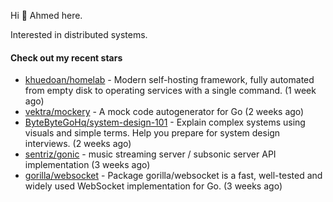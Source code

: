 Hi 👋 Ahmed here.

Interested in distributed systems.

#### Check out my recent stars

- [khuedoan/homelab](https://github.com/khuedoan/homelab) - Modern self-hosting framework, fully automated from empty disk to operating services with a single command. (1 week ago)
- [vektra/mockery](https://github.com/vektra/mockery) - A mock code autogenerator for Go (2 weeks ago)
- [ByteByteGoHq/system-design-101](https://github.com/ByteByteGoHq/system-design-101) - Explain complex systems using visuals and simple terms. Help you prepare for system design interviews. (2 weeks ago)
- [sentriz/gonic](https://github.com/sentriz/gonic) - music streaming server / subsonic server API implementation  (3 weeks ago)
- [gorilla/websocket](https://github.com/gorilla/websocket) - Package gorilla/websocket is a fast, well-tested and widely used WebSocket implementation for Go. (3 weeks ago)


